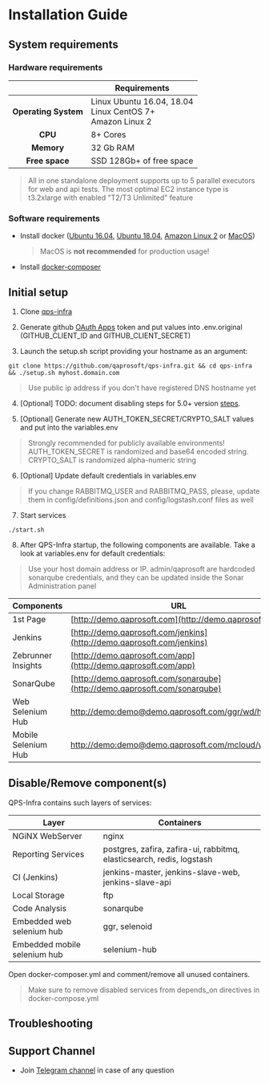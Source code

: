 # Installation Guide

## System requirements 

### Hardware requirements

|                         	| Requirements                                                     	|
|:-----------------------:	|------------------------------------------------------------------	|
| <b>Operating System</b> 	| Linux Ubuntu 16.04, 18.04<br> Linux CentOS 7+<br> Amazon Linux 2 	|
| <b>       CPU      </b> 	| 8+ Cores                                                         	|
| <b>      Memory    </b> 	| 32 Gb RAM                                                        	|
| <b>    Free space  </b> 	| SSD 128Gb+ of free space                                         	|

> All in one standalone deployment supports up to 5 parallel executors for web and api tests. The most optimal EC2 instance type is t3.2xlarge with enabled "T2/T3 Unlimited" feature

### Software requirements

* Install docker ([Ubuntu 16.04](https://www.digitalocean.com/community/tutorials/how-to-install-and-use-docker-on-ubuntu-16-04), [Ubuntu 18.04](https://www.digitalocean.com/community/tutorials/how-to-install-and-use-docker-on-ubuntu-18-04), [Amazon Linux 2](https://docs.aws.amazon.com/AmazonECS/latest/developerguide/docker-basics.html) or [MacOS](https://pilsniak.com/how-to-install-docker-on-mac-os-using-brew/))
  > MacOS is <b>not recommended</b> for production usage!
  
* Install [docker-composer](https://docs.docker.com/compose/install/#install-compose)

## Initial setup

1. Clone [qps-infra](https://github.com/qaprosoft/qps-infra)

2. Generate github [OAuth Apps](https://developer.github.com/apps/building-oauth-apps/creating-an-oauth-app/) token and put values into .env.original (GITHUB_CLIENT_ID and GITHUB_CLIENT_SECRET)

3. Launch the setup.sh script providing your hostname as an argument:<br>
  ```
  git clone https://github.com/qaprosoft/qps-infra.git && cd qps-infra && ./setup.sh myhost.domain.com
  ```
  > Use public ip address if you don't have registered DNS hostname yet
  
4. [Optional] TODO: document disabling steps for 5.0+ version [steps](#disableremove-components).
  
5. [Optional] Generate new AUTH_TOKEN_SECRET/CRYPTO_SALT values and put into the variables.env
  > Strongly recommended for publicly available environments! AUTH_TOKEN_SECRET is randomized and base64 encoded string. CRYPTO_SALT is randomized alpha-numeric string

6. [Optional] Update default credentials in variables.env
  > If you change RABBITMQ_USER and RABBITMQ_PASS, please, update them in config/definitions.json and config/logstash.conf files as well
 
7. Start services<br>
  ```
  ./start.sh
  ```
  
8. After QPS-Infra startup, the following components are available. Take a look at variables.env for default credentials:
  > Use your host domain address or IP.
  > admin/qaprosoft are hardcoded sonarqube credentials, and they can be updated inside the Sonar Administration panel
  
| Components          	| URL                                                                                                    	|
|---------------------	|--------------------------------------------------------------------------------------------------------	|
| 1st Page            	| [http://demo.qaprosoft.com](http://demo.qaprosoft.com)                                                 	|
| Jenkins             	| [http://demo.qaprosoft.com/jenkins](http://demo.qaprosoft.com/jenkins)                                 	|
| Zebrunner Insights  	| [http://demo.qaprosoft.com/app](http://demo.qaprosoft.com/app)                                         	|
| SonarQube           	| [http://demo.qaprosoft.com/sonarqube](http://demo.qaprosoft.com/sonarqube)                             	|
| Web Selenium Hub    	| [http://demo:demo@demo.qaprosoft.com/ggr/wd/hub](http://demo:demo@demo.qaprosoft.com/ggr/wd/hub)       	|
| Mobile Selenium Hub 	| [http://demo:demo@demo.qaprosoft.com/mcloud/wd/hub](http://demo:demo@demo.qaprosoft.com/mcloud/wd/hub) 	|


## Disable/Remove component(s)
QPS-Infra contains such layers of services:

| Layer                        	| Containers                                                           	|
|------------------------------	|----------------------------------------------------------------------	|
| NGiNX WebServer              	| nginx                                                                	|
| Reporting Services           	| postgres, zafira, zafira-ui, rabbitmq, elasticsearch, redis, logstash	|
| CI (Jenkins)                 	| jenkins-master, jenkins-slave-web, jenkins-slave-api                 	|
| Local Storage                	| ftp                                                                  	|
| Code Analysis                	| sonarqube                                                            	|
| Embedded web selenium hub    	| ggr, selenoid                                                        	|
| Embedded mobile selenium hub 	| selenium-hub                                                         	|
  
Open docker-composer.yml and comment/remove all unused containers.
> Make sure to remove disabled services from depends_on directives in docker-compose.yml

## Troubleshooting

## Support Channel

* Join [Telegram channel](https://t.me/qps_infra) in case of any question
